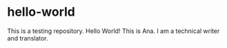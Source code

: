 # hello-world
This is a testing repository.
Hello World! This is Ana. I am a technical writer and translator.
